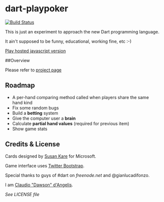 # dart-playpoker

[![Build Status](https://drone.io/github.com/claudiodangelis/dart-playpoker/status.png)](https://drone.io/github.com/claudiodangelis/dart-playpoker/latest)


This is just an experiment to approach the new Dart programming language.

It ain't supposed to be funny, educational, working fine, etc :-)

[Play hosted javascript version](http://claudiodangelis.github.com/dart-playpoker)

##Overview

Please refer to [project page](http://www.claudiodangelis.com/projects/dart-playpoker)

## Roadmap

 - A per-hand comparing method called when players share the same hand kind
 - Fix some random bugs
 - Build a **betting** system
 - Give the computer user a **brain**
 - Calculate **partial hand values** (required for previous item)
 - Show game stats
 
 
## Credits & License


Cards designed by [Susan Kare](http://www.jfitz.com/cards/) for Microsoft.

Game interface uses [Twitter Bootstrap](twitter.github.com/bootstrap/).

Special thanks to guys of #dart on _freenode.net_ and @gianlucadifonzo.

I am [Claudio "Dawson" d'Angelis](http://www.claudiodangelis.it/about).

_See LICENSE file_